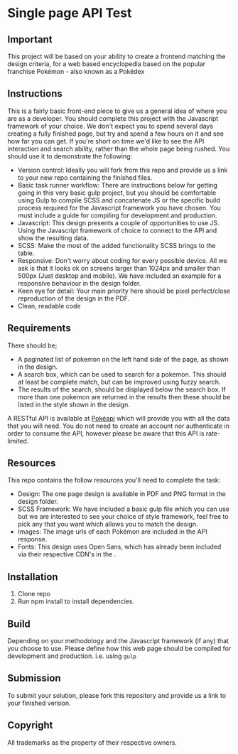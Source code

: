 Single page API Test
===

Important
---
This project will be based on your ability to create a frontend matching the design criteria, for a web based encyclopedia based on the popular franchise Pokémon - also known as a Pokédex 


Instructions
---
This is a fairly basic front-end piece to give us a general idea of where you are as a developer.
You should complete this project with the Javascript framework of your choice. 
We don't expect you to spend several days creating a fully finished page, but try and spend a few hours on it and 
see how far you can get. If you're short on time we'd like to see the API interaction and search ability, rather than 
the whole page being rushed. You should use it to demonstrate the following:

- Version control: Ideally you will fork from this repo and provide us a link to your new repo containing the finished files.
- Basic task runner workflow: There are instructions below for getting going in this very basic gulp project, but you should be comfortable using Gulp to compile SCSS and concatenate JS or the specific build process required for the Javascript framework you have chosen.
You must include a guide for compiling for development and production.
- Javascript: This design presents a couple of opportunities to use JS. Using the Javascript framework of choice to connect to the API and show the resulting data.
- SCSS: Make the most of the added functionality SCSS brings to the table.
- Responsive: Don't worry about coding for every possible device. All we ask is that it looks ok on screens larger than 1024px and smaller than 500px (Just desktop and mobile). 
We have included an example for a responsive behaviour in the design folder.
- Keen eye for detail: Your main priority here should be pixel perfect/close reproduction of the design in the PDF.
- Clean, readable code

Requirements
---

There should be;
- A paginated list of pokemon on the left hand side of the page, as shown in the design.
- A search box, which can be used to search for a pokemon. This should at least be complete match, but can be improved using fuzzy search.
- The results of the search, should be displayed below the search box. If more than one pokemon are returned in the results then these should be listed 
in the style shown in the design.

A RESTful API is available at [Pokéapi](https://pokeapi.co/) which will provide you with all the data that you will need. You do not need to create
an account nor authenticate in order to consume the API, however please be aware that this API is rate-limited.

Resources
---

This repo contains the follow resources you'll need to complete the task:

- Design: The one page design is available in PDF and PNG format in the design folder.
- SCSS Framework: We have included a basic gulp file which you can use but we are interested to see your choice of 
style framework, feel free to pick any that you want which allows you to match the design. 
- Images: The image urls of each Pokémon are included in the API response. 
- Fonts: This design uses Open Sans, which has already been included via their respective CDN's in the <head>.

Installation
---

1. Clone repo
2. Run npm install to install dependencies.


Build
---

Depending on your methodology and the Javascript framework (if any) that you choose to use. Please define how this web page should be compiled for development and production.
i.e. using `gulp`

Submission
---
To submit your solution, please fork this repository and provide us a link to your finished version.

Copyright
---
All trademarks as the property of their respective owners.

